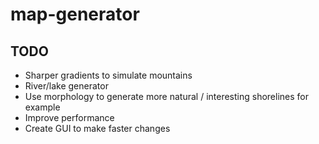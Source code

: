 # map-generator

## TODO
* Sharper gradients to simulate mountains
* River/lake generator
* Use morphology to generate more natural / interesting shorelines for example
* Improve performance
* Create GUI to make faster changes
